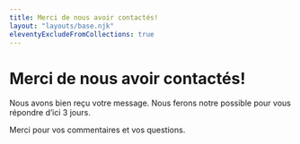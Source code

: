 ```yaml
---
title: Merci de nous avoir contactés!
layout: "layouts/base.njk"
eleventyExcludeFromCollections: true
---
```


<h1 class="mb-400">Merci de nous avoir contactés!</h1>

<p class="mb-400">Nous avons bien reçu votre message. Nous ferons notre possible pour vous répondre d’ici 3 jours.</p>

<p class="mb-400">Merci pour vos commentaires et vos questions.</p>
